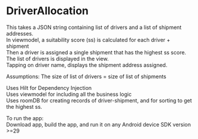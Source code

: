 # DriverAllocation
This takes a JSON string containing list of drivers and a list of shipment addresses. <br>
In viewmodel, a suitability score (ss) is calculated for each driver + shipment <br>
Then a driver is assigned a single shipment that has the highest ss score. <br>
The list of drivers is displayed in the view. <br>
Tapping on driver name, displays the shipment address assigned. <br>

Assumptions: The size of list of drivers = size of list of shipments <br>

Uses Hilt for Dependency Injection <br>
Uses viewmodel for including all the business logic <br>
Uses roomDB for creating records of driver-shipment, and for sorting to get the highest ss. <br>

To run the app: <br>
Download app, build the app, and run it on any Android device SDK version >=29 <br>
